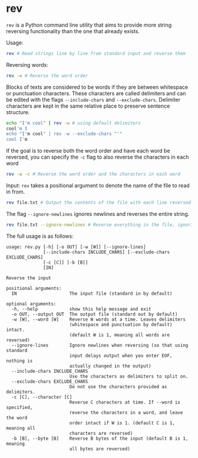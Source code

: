 # rev
```rev``` is a Python command line utility that aims to provide more string reversing functionality than the one that already exists.

Usage:
```sh
rev # Read strings line by line from standard input and reverse them
```

Reversing words:
```sh
rev -w # Reverse the word order
```
Blocks of texts are considered to be words if they are between whitespace or punctuation characters. These characters are called delimiters and can be edited with the flags ```--include-chars``` and ```--exclude-chars```. Delimiter characters are kept in the same relative place to preserve sentence structure.
```sh
echo "I'm cool" | rev -w # using default delimiters
cool'm I
echo "I'm cool" | rev -w --exclude-chars "'"
cool I'm
```

If the goal is to reverse both the word order and have each word be reversed, you can specify the ```-c``` flag to also reverse the characters in each word
```sh
rev -w -c # Reverse the word order and the characters in each word
```

Input:
```rev``` takes a positional argument to denote the name of the file to read in from.
```sh
rev file.txt # Output the contents of the file with each line reversed
```
The flag ```--ignore-newlines``` ignores newlines and reverses the entire string.
```sh
rev file.txt --ignore-newlines # Reverse everything in the file, ignoring newlines
```

The full usage is as follows:
```
usage: rev.py [-h] [-o OUT] [-w [W]] [--ignore-lines]
              [--include-chars INCLUDE_CHARS] [--exclude-chars EXCLUDE_CHARS]
              [-c [C]] [-b [B]]
              [IN]

Reverse the input

positional arguments:
  IN                    The input file (standard in by default)

optional arguments:
  -h, --help            show this help message and exit
  -o OUT, --output OUT  The output file (standard out by default)
  -w [W], --word [W]    Reverse W words at a time. Leaves delimiters
                        (whitespace and punctuation by default) intact.
                        (default W is 1, meaning all words are reversed)
  --ignore-lines        Ignore newlines when reversing (so that using standard
                        input delays output when you enter EOF, nothing is
                        actually changed in the output)
  --include-chars INCLUDE_CHARS
                        Use the characters as delimiters to split on.
  --exclude-chars EXCLUDE_CHARS
                        Do not use the characters provided as delimiters.
  -c [C], --character [C]
                        Reverse C characters at time. If --word is specified,
                        reverse the characters in a word, and leave the word
                        order intact if W is 1. (default C is 1, meaning all
                        characters are reversed)
  -b [B], --byte [B]    Reverse B bytes of the input (default B is 1, meaning
                        all bytes are reversed)
```
